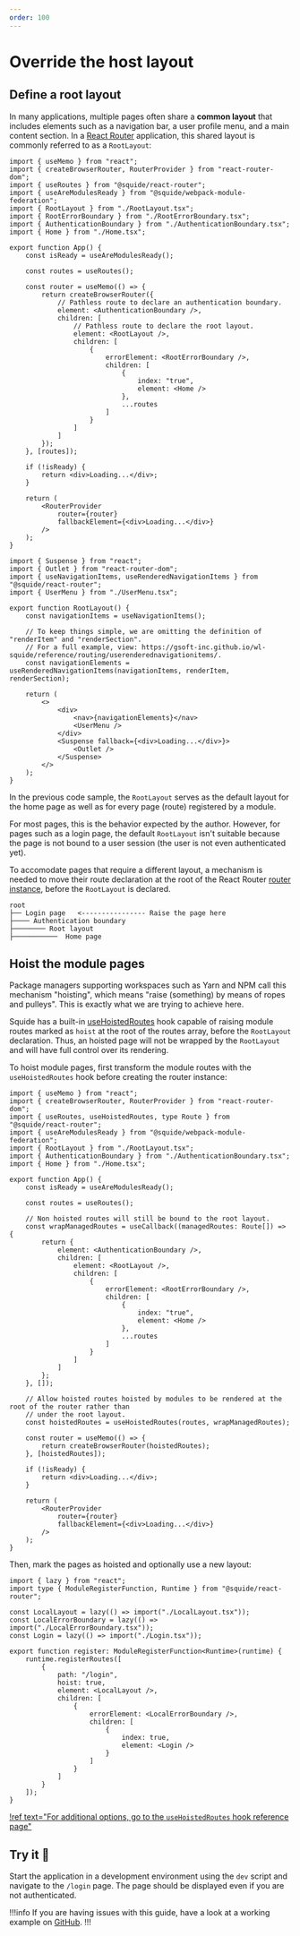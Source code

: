 ```yaml
---
order: 100
---
```


# Override the host layout

## Define a root layout

In many applications, multiple pages often share a **common layout** that includes elements such as a navigation bar, a user profile menu, and a main content section. In a [React Router](https://reactrouter.com/en/main) application, this shared layout is commonly referred to as a `RootLayout`:


```tsx !#16,21,24,30,36 host/src/App.tsx
import { useMemo } from "react";
import { createBrowserRouter, RouterProvider } from "react-router-dom";
import { useRoutes } from "@squide/react-router";
import { useAreModulesReady } from "@squide/webpack-module-federation";
import { RootLayout } from "./RootLayout.tsx";
import { RootErrorBoundary } from "./RootErrorBoundary.tsx";
import { AuthenticationBoundary } from "./AuthenticationBoundary.tsx";
import { Home } from "./Home.tsx";

export function App() {
    const isReady = useAreModulesReady();

    const routes = useRoutes();

    const router = useMemo(() => {
        return createBrowserRouter({
            // Pathless route to declare an authentication boundary.
            element: <AuthenticationBoundary />,
            children: [
                // Pathless route to declare the root layout.
                element: <RootLayout />,
                children: [
                    {
                        errorElement: <RootErrorBoundary />,
                        children: [
                            {
                                index: "true",
                                element: <Home />
                            },
                            ...routes
                        ]
                    }
                ]
            ]
        });
    }, [routes]);

    if (!isReady) {
        return <div>Loading...</div>;
    }

    return (
        <RouterProvider
            router={router}
            fallbackElement={<div>Loading...</div>}
        />
    );
}
```

```tsx host/src/RootLayout.tsx
import { Suspense } from "react";
import { Outlet } from "react-router-dom";
import { useNavigationItems, useRenderedNavigationItems } from "@squide/react-router";
import { UserMenu } from "./UserMenu.tsx";

export function RootLayout() {
    const navigationItems = useNavigationItems();

    // To keep things simple, we are omitting the definition of "renderItem" and "renderSection".
    // For a full example, view: https://gsoft-inc.github.io/wl-squide/reference/routing/userenderednavigationitems/.
    const navigationElements = useRenderedNavigationItems(navigationItems, renderItem, renderSection);

    return (
        <>
            <div>
                <nav>{navigationElements}</nav>
                <UserMenu />
            </div>
            <Suspense fallback={<div>Loading...</div>}>
                <Outlet />
            </Suspense>
        </>
    );
}
```

In the previous code sample, the `RootLayout` serves as the default layout for the home page as well as for every page (route) registered by a module.

For most pages, this is the behavior expected by the author. However, for pages such as a login page, the default `RootLayout` isn't suitable because the page is not bound to a user session (the user is not even authenticated yet).

To accomodate pages that require a different layout, a mechanism is needed to move their route declaration at the root of the React Router [router instance](https://reactrouter.com/en/main/routers/create-browser-router), before the `RootLayout` is declared.

``` !#2
root
├── Login page   <---------------- Raise the page here
├──── Authentication boundary
├──────── Root layout
├───────────  Home page
```

## Hoist the module pages

Package managers supporting workspaces such as Yarn and NPM call this mechanism "hoisting", which means "raise (something) by means of ropes and pulleys". This is exactly what we are trying to achieve here.

Squide has a built-in [useHoistedRoutes](/reference/routing/useHoistedRoutes.md) hook capable of raising module routes marked as `hoist` at the root of the routes array, before the `RootLayout` declaration. Thus, an hoisted page will not be wrapped by the `RootLayout` and will have full control over its rendering.

To hoist module pages, first transform the module routes with the `useHoistedRoutes` hook before creating the router instance:

```tsx #15-34,38,42 host/src/App.tsx
import { useMemo } from "react";
import { createBrowserRouter, RouterProvider } from "react-router-dom";
import { useRoutes, useHoistedRoutes, type Route } from "@squide/react-router";
import { useAreModulesReady } from "@squide/webpack-module-federation";
import { RootLayout } from "./RootLayout.tsx";
import { AuthenticationBoundary } from "./AuthenticationBoundary.tsx";
import { Home } from "./Home.tsx";

export function App() {
    const isReady = useAreModulesReady();

    const routes = useRoutes();

    // Non hoisted routes will still be bound to the root layout.
    const wrapManagedRoutes = useCallback((managedRoutes: Route[]) => {
        return {
            element: <AuthenticationBoundary />,
            children: [
                element: <RootLayout />,
                children: [
                    {
                        errorElement: <RootErrorBoundary />,
                        children: [
                            {
                                index: "true",
                                element: <Home />
                            },
                            ...routes
                        ]
                    }
                ]
            ]
        };
    }, []);

    // Allow hoisted routes hoisted by modules to be rendered at the root of the router rather than 
    // under the root layout.
    const hoistedRoutes = useHoistedRoutes(routes, wrapManagedRoutes);

    const router = useMemo(() => {
        return createBrowserRouter(hoistedRoutes);
    }, [hoistedRoutes]);

    if (!isReady) {
        return <div>Loading...</div>;
    }

    return (
        <RouterProvider
            router={router}
            fallbackElement={<div>Loading...</div>}
        />
    );
}
```

Then, mark the pages as hoisted and optionally use a new layout:

```tsx #12-13,16,19-20 local-module/src/register.tsx
import { lazy } from "react";
import type { ModuleRegisterFunction, Runtime } from "@squide/react-router";

const LocalLayout = lazy(() => import("./LocalLayout.tsx"));
const LocalErrorBoundary = lazy(() => import("./LocalErrorBoundary.tsx"));
const Login = lazy(() => import("./Login.tsx"));

export function register: ModuleRegisterFunction<Runtime>(runtime) {
    runtime.registerRoutes([
        {
            path: "/login",
            hoist: true,
            element: <LocalLayout />,
            children: [
                {
                    errorElement: <LocalErrorBoundary />,
                    children: [
                        {
                            index: true,
                            element: <Login />
                        }
                    ]
                }
            ]
        }
    ]);
}
```

[!ref text="For additional options, go to the `useHoistedRoutes` hook reference page"](/reference/routing/useHoistedRoutes.md)

## Try it :rocket:

Start the application in a development environment using the `dev` script and navigate to the `/login` page. The page should be displayed even if you are not authenticated.

!!!info
If you are having issues with this guide, have a look at a working example on [GitHub](https://github.com/gsoft-inc/wl-squide/tree/main/sample/shell).
!!!
